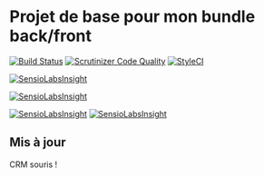 Projet de base pour mon bundle back/front
=========================================

[![Build Status](https://travis-ci.org/llaull/symfonyProjets.svg?branch=master)](https://travis-ci.org/llaull/symfonyProjets)
[![Scrutinizer Code Quality](https://scrutinizer-ci.com/g/llaull/symfonyProjets/badges/quality-score.png?b=master)](https://scrutinizer-ci.com/g/llaull/symfonyProjets/?branch=master)
[![StyleCI](https://styleci.io/repos/65895260/shield?branch=master)](https://styleci.io/repos/65895260)

[![SensioLabsInsight](https://insight.sensiolabs.com/projects/953041c8-95ac-4654-a9cf-79a8c9255dd1/big.png)](https://insight.sensiolabs.com/projects/953041c8-95ac-4654-a9cf-79a8c9255dd1)

[![SensioLabsInsight](https://insight.sensiolabs.com/projects/dc1390c2-4977-47e0-976f-67eda97fcd03/big.png)](https://insight.sensiolabs.com/projects/dc1390c2-4977-47e0-976f-67eda97fcd03)

[![SensioLabsInsight](https://insight.sensiolabs.com/projects/5b625aa8-c63b-430c-8dc1-999411478fac/big.png)](https://insight.sensiolabs.com/projects/5b625aa8-c63b-430c-8dc1-999411478fac)
[![SensioLabsInsight](https://insight.sensiolabs.com/projects/ee961943-42e5-45d3-93ab-d0e6d4606bd3/big.png)](https://insight.sensiolabs.com/projects/ee961943-42e5-45d3-93ab-d0e6d4606bd3)

Mis à jour
----------
CRM souris !
